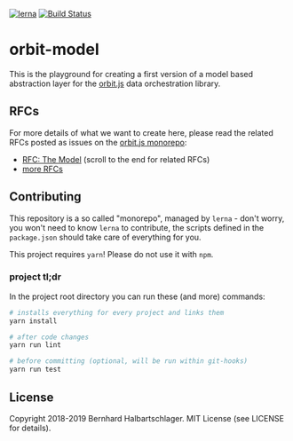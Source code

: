 [![lerna](https://img.shields.io/badge/maintained%20with-lerna-cc00ff.svg)](https://lerna.js.org/)
[![Build Status](https://travis-ci.com/orbit-model/main.svg?branch=develop)](https://travis-ci.com/orbit-model/main)

# orbit-model

This is the playground for creating a first version of a model based abstraction layer for the [orbit.js](http://orbitjs.com) data orchestration library.

## RFCs

For more details of what we want to create here, please read the related RFCs posted as issues 
on the [orbit.js monorepo](https://github.com/orbitjs/orbit):


- [RFC: The Model](https://github.com/orbitjs/orbit/issues/529) (scroll to the end for related RFCs)
- [more RFCs](https://github.com/orbitjs/orbit/issues?utf8=✓&q=is%3Aissue+label%3ARFC+model+layer)

## Contributing

This repository is a so called "monorepo", managed by `lerna` - don't worry, you won't need to know `lerna` to contribute, the scripts defined in the `package.json` should take care of everything for you.

This project requires `yarn`! Please do not use it with `npm`.

### project tl;dr

In the project root directory you can run these (and more) commands:

```bash
# installs everything for every project and links them
yarn install

# after code changes
yarn run lint

# before committing (optional, will be run within git-hooks)
yarn run test
```


## License

Copyright 2018-2019 Bernhard Halbartschlager. MIT License (see LICENSE for details).
